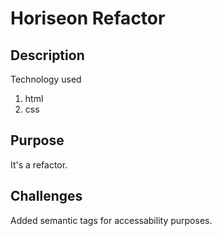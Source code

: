 # Horiseon Refactor 
 
## Description
Technology used
1. html
2. css

## Purpose
It's a refactor.

## Challenges 
Added semantic tags for accessability purposes.





